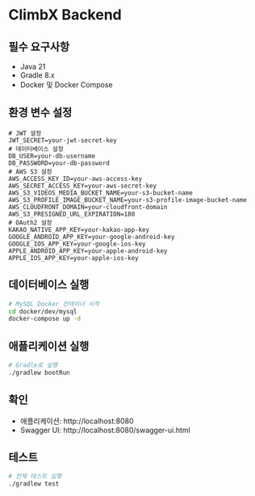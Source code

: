 # ClimbX Backend

## 필수 요구사항

- Java 21
- Gradle 8.x
- Docker 및 Docker Compose

## 환경 변수 설정

```properties
# JWT 설정
JWT_SECRET=your-jwt-secret-key
# 데이터베이스 설정
DB_USER=your-db-username
DB_PASSWORD=your-db-password
# AWS S3 설정
AWS_ACCESS_KEY_ID=your-aws-access-key
AWS_SECRET_ACCESS_KEY=your-aws-secret-key
AWS_S3_VIDEOS_MEDIA_BUCKET_NAME=your-s3-bucket-name
AWS_S3_PROFILE_IMAGE_BUCKET_NAME=your-s3-profile-image-bucket-name
AWS_CLOUDFRONT_DOMAIN=your-cloudfront-domain
AWS_S3_PRESIGNED_URL_EXPIRATION=180
# OAuth2 설정
KAKAO_NATIVE_APP_KEY=your-kakao-app-key
GOOGLE_ANDROID_APP_KEY=your-google-android-key
GOOGLE_IOS_APP_KEY=your-google-ios-key
APPLE_ANDROID_APP_KEY=your-apple-android-key
APPLE_IOS_APP_KEY=your-apple-ios-key
```

## 데이터베이스 실행

```bash
# MySQL Docker 컨테이너 시작
cd docker/dev/mysql
docker-compose up -d
```

## 애플리케이션 실행

```bash
# Gradle로 실행
./gradlew bootRun
```

## 확인

- 애플리케이션: http://localhost:8080
- Swagger UI: http://localhost:8080/swagger-ui.html

## 테스트

```bash
# 전체 테스트 실행
./gradlew test
```
